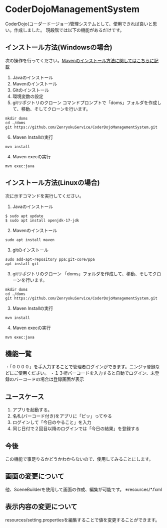 # CoderDojoManagementSystem
CoderDojo(コーダードージョー)管理システムとして、使用できれば良いと思い。作成しました。
現段階では以下の機能があるだけです。

## インストール方法(Windowsの場合)
次の操作を行ってください。[Mavenのインストール方法に関してはこちらに記載](https://zenryokuservice.com/wp/2023/07/15/maven%e3%82%92%e3%81%a1%e3%82%83%e3%82%93%e3%81%a8%e5%ad%a6%e7%bf%92%e3%81%99%e3%82%8b/)

1. Javaのインストール
2. Mavenのインストール
3. Gitのインストール
4. 環境変数の設定
5. gitリポジトリのクローン
コマンドプロンプトで「doms」フォルダを作成して、移動、そしてクローンを行います。
```
mkdir doms
cd ./doms
git https://github.com/ZenryokuService/CoderDojoManagementSystem.git
```
6. Maven Installの実行
```
mvn install
```
4. Maven execの実行
```
mvn exec:java
```

## インストール方法(Linuxの場合)
次に示すコマンドを実行してください。
1. Javaのインストール
```
$ sudo apt update
$ sudo apt install openjdk-17-jdk
```
2. Mavenのインストール
```
sudo apt install maven 
```
3. gitのインストール
```
sudo add-apt-repository ppa:git-core/ppa
apt install git
```
3. gitリポジトリのクローン
「doms」フォルダを作成して、移動、そしてクローンを行います。
```
mkdir doms
cd ./doms
git https://github.com/ZenryokuService/CoderDojoManagementSystem.git
```

3. Maven Installの実行
```
mvn install
```
4. Maven execの実行
```
mvn exec:java
```
   
## 機能一覧
・「００００」を手入力することで管理者ログインができます。ニンジャ登録などにご使用ください。
・１３桁バーコードを入力すると自動でログイン、未登録のバーコードの場合は登録画面が表示

## ユースケース

1. アプリを起動する。
2. 名札(バーコード付き)をアプリに「ピッ」ってやる
3. ログインして「今日のやること」を入力
4. 同じ日付で２回目以降のログインでは「今日の結果」を登録する

## 今後
この機能で事足りるかどうかわからないので、使用してみることにします。

## 画面の変更について
他、SceneBuilderを使用して画面の作成、編集が可能です。
※resources/*.fxml

## 表示内容の変更について
resources/setting.propertiesを編集することで値を変更することができます。
